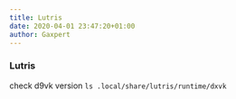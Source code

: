 ```yaml
---
title: Lutris
date: 2020-04-01 23:47:20+01:00
author: Gaxpert
---
```


### Lutris

check d9vk version `ls .local/share/lutris/runtime/dxvk`
